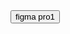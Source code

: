 <html>
  <body>
    <a href="https://www.figma.com/proto/K8c8JVpx1SK1Ge9XPZDuES/Untitled?node-id=6-16 & starting-point-node-id=1%3A2 & t=BhQSFTcQNhym8rGP-1"><button>figma pro1</button></a>
  </body>
</html>
